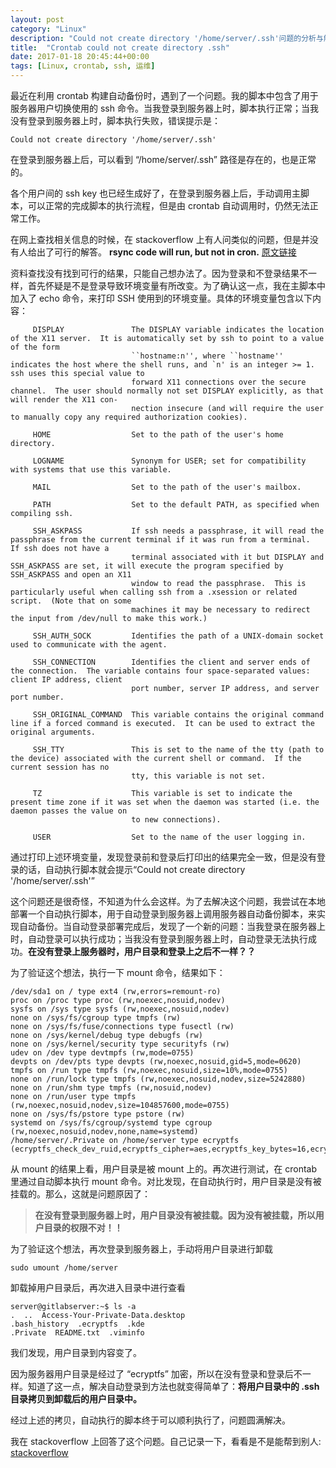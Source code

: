 ```yaml
---
layout: post
category: "Linux"
description: "Could not create directory '/home/server/.ssh'问题的分析与解决"
title:  "Crontab could not create directory .ssh"
date: 2017-01-18 20:45:44+00:00
tags: [Linux, crontab, ssh, 运维]
---
```


最近在利用 crontab 构建自动备份时，遇到了一个问题。我的脚本中包含了用于服务器用户切换使用的 ssh 命令。当我登录到服务器上时，脚本执行正常；当我没有登录到服务器上时，脚本执行失败，错误提示是：

```
Could not create directory '/home/server/.ssh'
```

在登录到服务器上后，可以看到 “/home/server/.ssh” 路径是存在的，也是正常的。

各个用户间的 ssh key 也已经生成好了，在登录到服务器上后，手动调用主脚本，可以正常的完成脚本的执行流程，但是由 crontab 自动调用时，仍然无法正常工作。

在网上查找相关信息的时候，在 stackoverflow 上有人问类似的问题，但是并没有人给出了可行的解答。 <b>rsync code will run, but not in cron.</b> [原文链接](http://stackoverflow.com/questions/14073389/rsync-code-will-run-but-not-in-cron)

资料查找没有找到可行的结果，只能自己想办法了。因为登录和不登录结果不一样，首先怀疑是不是登录导致环境变量有所改变。为了确认这一点，我在主脚本中加入了 echo 命令，来打印 SSH 使用到的环境变量。具体的环境变量包含以下内容：

```
     DISPLAY               The DISPLAY variable indicates the location of the X11 server.  It is automatically set by ssh to point to a value of the form
                           ``hostname:n'', where ``hostname'' indicates the host where the shell runs, and `n' is an integer >= 1.  ssh uses this special value to
                           forward X11 connections over the secure channel.  The user should normally not set DISPLAY explicitly, as that will render the X11 con-
                           nection insecure (and will require the user to manually copy any required authorization cookies).

     HOME                  Set to the path of the user's home directory.

     LOGNAME               Synonym for USER; set for compatibility with systems that use this variable.

     MAIL                  Set to the path of the user's mailbox.

     PATH                  Set to the default PATH, as specified when compiling ssh.

     SSH_ASKPASS           If ssh needs a passphrase, it will read the passphrase from the current terminal if it was run from a terminal.  If ssh does not have a
                           terminal associated with it but DISPLAY and SSH_ASKPASS are set, it will execute the program specified by SSH_ASKPASS and open an X11
                           window to read the passphrase.  This is particularly useful when calling ssh from a .xsession or related script.  (Note that on some
                           machines it may be necessary to redirect the input from /dev/null to make this work.)

     SSH_AUTH_SOCK         Identifies the path of a UNIX-domain socket used to communicate with the agent.

     SSH_CONNECTION        Identifies the client and server ends of the connection.  The variable contains four space-separated values: client IP address, client
                           port number, server IP address, and server port number.

     SSH_ORIGINAL_COMMAND  This variable contains the original command line if a forced command is executed.  It can be used to extract the original arguments.

     SSH_TTY               This is set to the name of the tty (path to the device) associated with the current shell or command.  If the current session has no
                           tty, this variable is not set.

     TZ                    This variable is set to indicate the present time zone if it was set when the daemon was started (i.e. the daemon passes the value on
                           to new connections).

     USER                  Set to the name of the user logging in.

```


通过打印上述环境变量，发现登录前和登录后打印出的结果完全一致，但是没有登录的话，自动执行脚本就会提示“Could not create directory '/home/server/.ssh'”

这个问题还是很奇怪，不知道为什么会这样。为了去解决这个问题，我尝试在本地部署一个自动执行脚本，用于自动登录到服务器上调用服务器自动备份脚本，来实现自动备份。当自动登录部署完成后，发现了一个新的问题：当我登录在服务器上时，自动登录可以执行成功；当我没有登录到服务器上时，自动登录无法执行成功。<b>在没有登录上服务器时，用户目录和登录上之后不一样？？</b>

为了验证这个想法，执行一下 mount 命令，结果如下：

```
/dev/sda1 on / type ext4 (rw,errors=remount-ro)
proc on /proc type proc (rw,noexec,nosuid,nodev)
sysfs on /sys type sysfs (rw,noexec,nosuid,nodev)
none on /sys/fs/cgroup type tmpfs (rw)
none on /sys/fs/fuse/connections type fusectl (rw)
none on /sys/kernel/debug type debugfs (rw)
none on /sys/kernel/security type securityfs (rw)
udev on /dev type devtmpfs (rw,mode=0755)
devpts on /dev/pts type devpts (rw,noexec,nosuid,gid=5,mode=0620)
tmpfs on /run type tmpfs (rw,noexec,nosuid,size=10%,mode=0755)
none on /run/lock type tmpfs (rw,noexec,nosuid,nodev,size=5242880)
none on /run/shm type tmpfs (rw,nosuid,nodev)
none on /run/user type tmpfs (rw,noexec,nosuid,nodev,size=104857600,mode=0755)
none on /sys/fs/pstore type pstore (rw)
systemd on /sys/fs/cgroup/systemd type cgroup (rw,noexec,nosuid,nodev,none,name=systemd)
/home/server/.Private on /home/server type ecryptfs (ecryptfs_check_dev_ruid,ecryptfs_cipher=aes,ecryptfs_key_bytes=16,ecryptfs_unlink_sigs,ecryptfs_sig=a1f33ec3321f0ef9,ecryptfs_fnek_sig=705c22000a171cfe)
```

从 mount 的结果上看，用户目录是被 mount 上的。再次进行测试，在 crontab 里通过自动脚本执行 mount 命令。对比发现，在自动执行时，用户目录是没有被挂载的。那么，这就是问题原因了：

> <b>在没有登录到服务器上时，用户目录没有被挂载。因为没有被挂载，所以用户目录的权限不对！！</b>

为了验证这个想法，再次登录到服务器上，手动将用户目录进行卸载

```
sudo umount /home/server
```

卸载掉用户目录后，再次进入目录中进行查看

```
server@gitlabserver:~$ ls -a
.  ..  Access-Your-Private-Data.desktop  
.bash_history  .ecryptfs  .kde
.Private  README.txt  .viminfo
```

我们发现，用户目录到内容变了。

因为服务器用户目录是经过了 “ecryptfs” 加密，所以在没有登录和登录后不一样。知道了这一点，解决自动登录到方法也就变得简单了：<b>将用户目录中的 .ssh 目录拷贝到卸载后的用户目录中。</b>

经过上述的拷贝，自动执行的脚本终于可以顺利执行了，问题圆满解决。

我在 stackoverflow 上回答了这个问题。自己记录一下，看看是不是能帮到别人: [stackoverflow](http://stackoverflow.com/questions/14073389/rsync-code-will-run-but-not-in-cron/41756857#41756857)
